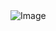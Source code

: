 <img src="https://pbs.twimg.com/media/GFppkcaaMAAldEZ?format=jpg&amp;name=large" alt="Image"/>


<!--
**remythesilliest/remythesilliest** is a ✨ _special_ ✨ repository because its `README.md` (this file) appears on your GitHub profile.


